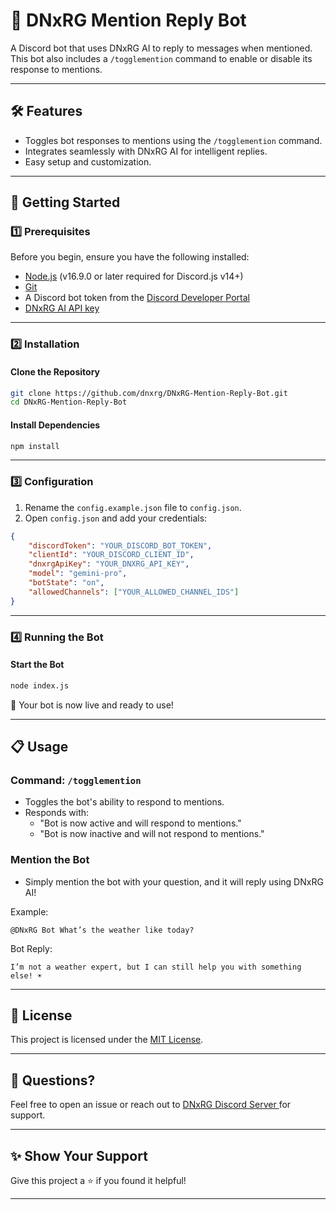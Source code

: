 # 🤖 **DNxRG Mention Reply Bot**  

A Discord bot that uses DNxRG AI to reply to messages when mentioned. This bot also includes a `/togglemention` command to enable or disable its response to mentions.  

---

## 🛠️ **Features**  
- Toggles bot responses to mentions using the `/togglemention` command.  
- Integrates seamlessly with DNxRG AI for intelligent replies.  
- Easy setup and customization.  

---

## 🚀 **Getting Started**  

### 1️⃣ Prerequisites  
Before you begin, ensure you have the following installed:  
- [Node.js](https://nodejs.org/) (v16.9.0 or later required for Discord.js v14+)  
- [Git](https://git-scm.com/)  
- A Discord bot token from the [Discord Developer Portal](https://discord.com/developers/applications)  
- [DNxRG AI API key](https://ai.dnxrg.com)  

---

### 2️⃣ Installation  

#### Clone the Repository  
```bash  
git clone https://github.com/dnxrg/DNxRG-Mention-Reply-Bot.git  
cd DNxRG-Mention-Reply-Bot  
```  

#### Install Dependencies  
```bash  
npm install  
```  

---

### 3️⃣ Configuration  

1. Rename the `config.example.json` file to `config.json`.  
2. Open `config.json` and add your credentials:  

```json  
{  
    "discordToken": "YOUR_DISCORD_BOT_TOKEN",  
    "clientId": "YOUR_DISCORD_CLIENT_ID",  
    "dnxrgApiKey": "YOUR_DNXRG_API_KEY",  
    "model": "gemini-pro",  
    "botState": "on",  
    "allowedChannels": ["YOUR_ALLOWED_CHANNEL_IDS"]  
}  
```  

---

### 4️⃣ Running the Bot  

#### Start the Bot  
```bash  
node index.js  
```  

🎉 Your bot is now live and ready to use!  

---

## 📋 **Usage**  

### Command: `/togglemention`  
- Toggles the bot's ability to respond to mentions.  
- Responds with:  
  - "Bot is now active and will respond to mentions."  
  - "Bot is now inactive and will not respond to mentions."  

### Mention the Bot  
- Simply mention the bot with your question, and it will reply using DNxRG AI!  

Example:  
```  
@DNxRG Bot What’s the weather like today?  
```  
Bot Reply:  
```  
I’m not a weather expert, but I can still help you with something else! ☀️  
```  

---

## 📄 **License**  
This project is licensed under the [MIT License](LICENSE).  

---

## 💬 **Questions?**  
Feel free to open an issue or reach out to [DNxRG Discord Server ](https://discord.gg/dnxrg-hosting-service-884328091692986408) for support.  

--- 

## ✨ **Show Your Support**  
Give this project a ⭐️ if you found it helpful!  

--- 
